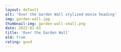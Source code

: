 ```yaml
---
layout: default
alt: 'Over the Garden Wall stylized movie heading'
img: garden-wall.jpg
thumbnail-img: garden-wall-small.png
date: 2022-01-01
title: 'Over the Garden Wall'
old: true
rating: good
---
```

